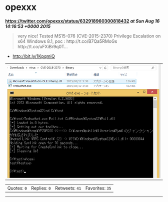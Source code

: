 # opexxx
**https://twitter.com/opexxx/status/632918960300818432 _at Sun Aug 16 14:16:53 +0000 2015_**
<blockquote>
very nice! Tested MS15-076 (CVE-2015-2370) Privilege Escalation on x64 Windows 8.1, poc : http://t.co/B7Qa5RMoGs http://t.co/uFXiBr9q0T…
</blockquote>

* http://bit.ly/1KpqmiQ

<table><tr>
<td><img src="pictures/http+++pbs.twimg.com+media+CMWOf4hUcAAoygh.png" alt="http://pbs.twimg.com/media/CMWOf4hUcAAoygh.png"></td>
</tr></table>
<table><tr>
<td>Quotes: <code>0</code></td>
<td>Replies: <code>0</code></td>
<td>Retweets: <code>41</code></td>
<td>Favorites: <code>35</code></td>
</tr></table>

---

